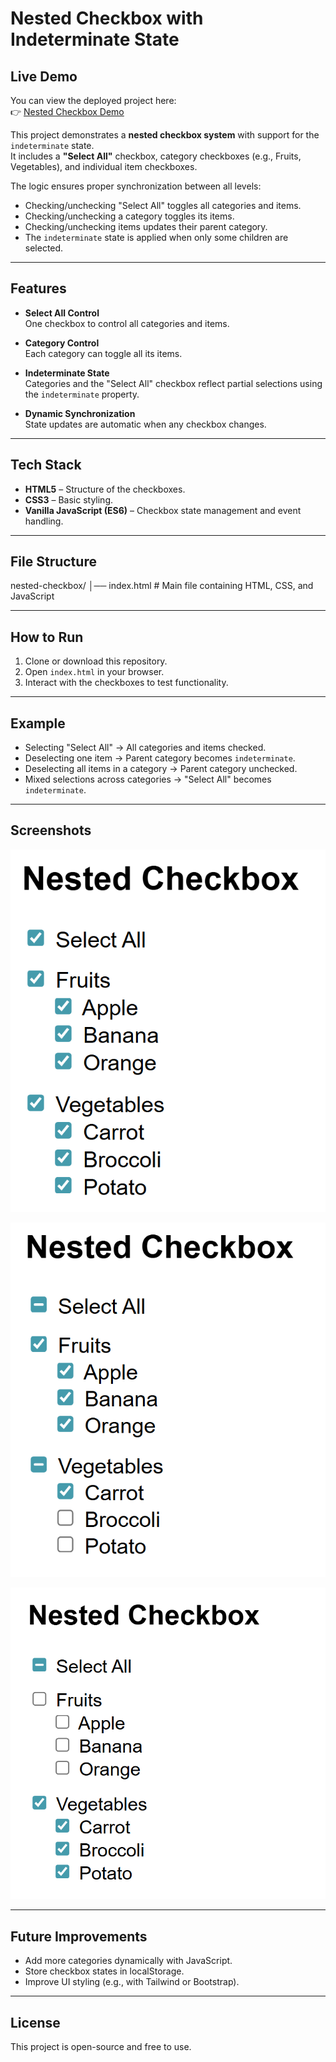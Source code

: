# Nested Checkbox with Indeterminate State

## Live Demo

You can view the deployed project here:  
👉 [Nested Checkbox Demo](https://sparkling-semifreddo-833bec.netlify.app/)

This project demonstrates a **nested checkbox system** with support for the `indeterminate` state.  
It includes a **"Select All"** checkbox, category checkboxes (e.g., Fruits, Vegetables), and individual item checkboxes.

The logic ensures proper synchronization between all levels:

- Checking/unchecking "Select All" toggles all categories and items.
- Checking/unchecking a category toggles its items.
- Checking/unchecking items updates their parent category.
- The `indeterminate` state is applied when only some children are selected.

---

## Features

- **Select All Control**  
  One checkbox to control all categories and items.

- **Category Control**  
  Each category can toggle all its items.

- **Indeterminate State**  
  Categories and the "Select All" checkbox reflect partial selections using the `indeterminate` property.

- **Dynamic Synchronization**  
  State updates are automatic when any checkbox changes.

---

## Tech Stack

- **HTML5** – Structure of the checkboxes.
- **CSS3** – Basic styling.
- **Vanilla JavaScript (ES6)** – Checkbox state management and event handling.

---

## File Structure

nested-checkbox/
│── index.html # Main file containing HTML, CSS, and JavaScript

---

## How to Run

1. Clone or download this repository.
2. Open `index.html` in your browser.
3. Interact with the checkboxes to test functionality.

---

## Example

- Selecting "Select All" → All categories and items checked.
- Deselecting one item → Parent category becomes `indeterminate`.
- Deselecting all items in a category → Parent category unchecked.
- Mixed selections across categories → "Select All" becomes `indeterminate`.

---

## Screenshots

![Select all check boxes](./assets/demo_2.png)

![Vegetables indeterminate state](./assets/demo_1.png)

![Select All indeterminate state](./assets/demo_3.png)

---

## Future Improvements

- Add more categories dynamically with JavaScript.
- Store checkbox states in localStorage.
- Improve UI styling (e.g., with Tailwind or Bootstrap).

---

## License

This project is open-source and free to use.
